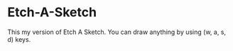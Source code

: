 # Etch-A-Sketch
This my version of Etch A Sketch. You can draw anything by using (w, a, s, d) keys. 

